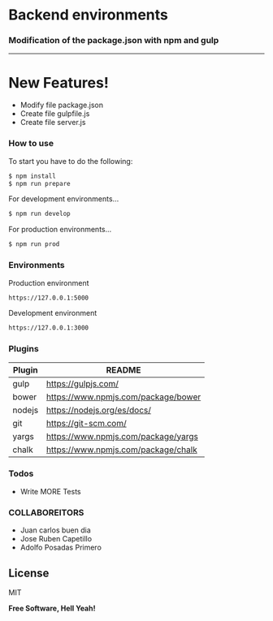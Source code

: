 # Backend environments

### Modification of the package.json with npm and gulp
___
# New Features!

  - Modify file package.json
  - Create file gulpfile.js
  - Create file server.js

### How to use

To start you have to do the following:

```sh
$ npm install
$ npm run prepare
```

For development environments...

```sh
$ npm run develop 
```

For production environments...

```sh
$ npm run prod
```
### Environments

Production environment
```sh
https://127.0.0.1:5000
```

Development environment
```sh
https://127.0.0.1:3000
```

### Plugins

| Plugin | README |
| ------ | ------ |
| gulp | https://gulpjs.com/ |
| bower | https://www.npmjs.com/package/bower |
| nodejs | https://nodejs.org/es/docs/ |
| git | https://git-scm.com/ |
| yargs | https://www.npmjs.com/package/yargs |
| chalk | https://www.npmjs.com/package/chalk |

### Todos

 - Write MORE Tests

### COLLABOREITORS
- Juan carlos buen dia
- Jose Ruben Capetillo
- Adolfo Posadas Primero

License
----

MIT


**Free Software, Hell Yeah!**

[//]: # (These are reference links used in the body of this note and get stripped out when the markdown processor does its job. There is no need to format nicely because it shouldn't be seen. Thanks SO - http://stackoverflow.com/questions/4823468/store-comments-in-markdown-syntax)


   [dill]: <https://github.com/joemccann/dillinger>
   [git-repo-url]: <https://github.com/joemccann/dillinger.git>
   [john gruber]: <http://daringfireball.net>
   [df1]: <http://daringfireball.net/projects/markdown/>
   [markdown-it]: <https://github.com/markdown-it/markdown-it>
   [Ace Editor]: <http://ace.ajax.org>
   [node.js]: <http://nodejs.org>
   [Twitter Bootstrap]: <http://twitter.github.com/bootstrap/>
   [jQuery]: <http://jquery.com>
   [@tjholowaychuk]: <http://twitter.com/tjholowaychuk>
   [express]: <http://expressjs.com>
   [AngularJS]: <http://angularjs.org>
   [Gulp]: <http://gulpjs.com>

   [PlDb]: <https://github.com/joemccann/dillinger/tree/master/plugins/dropbox/README.md>
   [PlGh]: <https://github.com/joemccann/dillinger/tree/master/plugins/github/README.md>
   [PlGd]: <https://github.com/joemccann/dillinger/tree/master/plugins/googledrive/README.md>
   [PlOd]: <https://github.com/joemccann/dillinger/tree/master/plugins/onedrive/README.md>
   [PlMe]: <https://github.com/joemccann/dillinger/tree/master/plugins/medium/README.md>
   [PlGa]: <https://github.com/RahulHP/dillinger/blob/master/plugins/googleanalytics/README.md>
